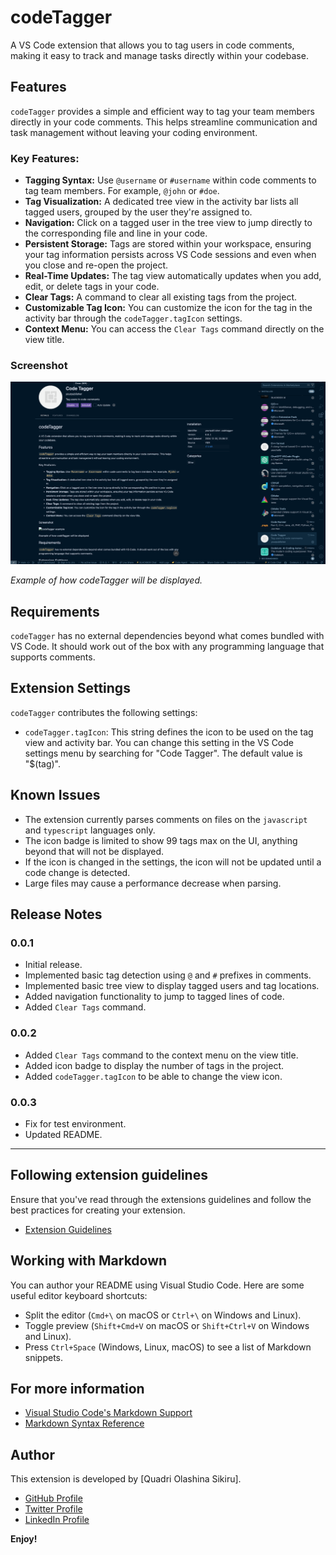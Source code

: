 # codeTagger

A VS Code extension that allows you to tag users in code comments, making it easy to track and manage tasks directly within your codebase.

## Features

`codeTagger` provides a simple and efficient way to tag your team members directly in your code comments. This helps streamline communication and task management without leaving your coding environment.

### Key Features:

*   **Tagging Syntax:** Use `@username` or `#username` within code comments to tag team members. For example, `@john` or `#doe`.
*   **Tag Visualization:** A dedicated tree view in the activity bar lists all tagged users, grouped by the user they're assigned to.
*   **Navigation:** Click on a tagged user in the tree view to jump directly to the corresponding file and line in your code.
*   **Persistent Storage:** Tags are stored within your workspace, ensuring your tag information persists across VS Code sessions and even when you close and re-open the project.
*   **Real-Time Updates:** The tag view automatically updates when you add, edit, or delete tags in your code.
*   **Clear Tags:** A command to clear all existing tags from the project.
*   **Customizable Tag Icon:** You can customize the icon for the tag in the activity bar through the `codeTagger.tagIcon` settings.
*   **Context Menu:** You can access the `Clear Tags` command directly on the view title.

### Screenshot

![codeTagger example](images/image.png)

*Example of how codeTagger will be displayed.*

## Requirements

`codeTagger` has no external dependencies beyond what comes bundled with VS Code. It should work out of the box with any programming language that supports comments.

## Extension Settings

`codeTagger` contributes the following settings:

*   `codeTagger.tagIcon`: This string defines the icon to be used on the tag view and activity bar. You can change this setting in the VS Code settings menu by searching for "Code Tagger". The default value is "$(tag)".

## Known Issues

*   The extension currently parses comments on files on the `javascript` and `typescript` languages only.
*   The icon badge is limited to show 99 tags max on the UI, anything beyond that will not be displayed.
*   If the icon is changed in the settings, the icon will not be updated until a code change is detected.
*   Large files may cause a performance decrease when parsing.

## Release Notes

### 0.0.1

*   Initial release.
*   Implemented basic tag detection using `@` and `#` prefixes in comments.
*   Implemented basic tree view to display tagged users and tag locations.
*   Added navigation functionality to jump to tagged lines of code.
*   Added `Clear Tags` command.

### 0.0.2

*   Added `Clear Tags` command to the context menu on the view title.
*   Added icon badge to display the number of tags in the project.
*   Added `codeTagger.tagIcon` to be able to change the view icon.

### 0.0.3

*   Fix for test environment.
*   Updated README.

---

## Following extension guidelines

Ensure that you've read through the extensions guidelines and follow the best practices for creating your extension.

*   [Extension Guidelines](https://code.visualstudio.com/api/references/extension-guidelines)

## Working with Markdown

You can author your README using Visual Studio Code. Here are some useful editor keyboard shortcuts:

*   Split the editor (`Cmd+\` on macOS or `Ctrl+\` on Windows and Linux).
*   Toggle preview (`Shift+Cmd+V` on macOS or `Shift+Ctrl+V` on Windows and Linux).
*   Press `Ctrl+Space` (Windows, Linux, macOS) to see a list of Markdown snippets.

## For more information

*   [Visual Studio Code's Markdown Support](http://code.visualstudio.com/docs/languages/markdown)
*   [Markdown Syntax Reference](https://help.github.com/articles/markdown-basics/)

## Author

This extension is developed by \[Quadri Olashina Sikiru].

*   [GitHub Profile](https://github.com/olashina201)
*   [Twitter Profile](https://twitter.com/code_advocate)
*   [LinkedIn Profile](https://linkedin.com/in/quadri-sikiru)

**Enjoy!**